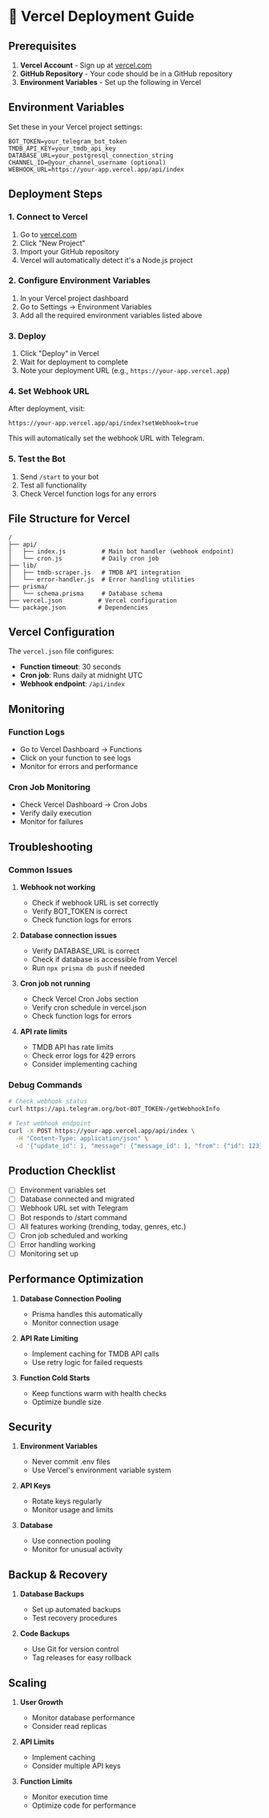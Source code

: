 # 🚀 Vercel Deployment Guide

## **Prerequisites**

1. **Vercel Account** - Sign up at [vercel.com](https://vercel.com)
2. **GitHub Repository** - Your code should be in a GitHub repository
3. **Environment Variables** - Set up the following in Vercel

## **Environment Variables**

Set these in your Vercel project settings:

```
BOT_TOKEN=your_telegram_bot_token
TMDB_API_KEY=your_tmdb_api_key
DATABASE_URL=your_postgresql_connection_string
CHANNEL_ID=@your_channel_username (optional)
WEBHOOK_URL=https://your-app.vercel.app/api/index
```

## **Deployment Steps**

### **1. Connect to Vercel**
1. Go to [vercel.com](https://vercel.com)
2. Click "New Project"
3. Import your GitHub repository
4. Vercel will automatically detect it's a Node.js project

### **2. Configure Environment Variables**
1. In your Vercel project dashboard
2. Go to Settings → Environment Variables
3. Add all the required environment variables listed above

### **3. Deploy**
1. Click "Deploy" in Vercel
2. Wait for deployment to complete
3. Note your deployment URL (e.g., `https://your-app.vercel.app`)

### **4. Set Webhook URL**
After deployment, visit:
```
https://your-app.vercel.app/api/index?setWebhook=true
```

This will automatically set the webhook URL with Telegram.

### **5. Test the Bot**
1. Send `/start` to your bot
2. Test all functionality
3. Check Vercel function logs for any errors

## **File Structure for Vercel**

```
/
├── api/
│   ├── index.js          # Main bot handler (webhook endpoint)
│   └── cron.js           # Daily cron job
├── lib/
│   ├── tmdb-scraper.js   # TMDB API integration
│   └── error-handler.js  # Error handling utilities
├── prisma/
│   └── schema.prisma     # Database schema
├── vercel.json          # Vercel configuration
└── package.json         # Dependencies
```

## **Vercel Configuration**

The `vercel.json` file configures:
- **Function timeout**: 30 seconds
- **Cron job**: Runs daily at midnight UTC
- **Webhook endpoint**: `/api/index`

## **Monitoring**

### **Function Logs**
- Go to Vercel Dashboard → Functions
- Click on your function to see logs
- Monitor for errors and performance

### **Cron Job Monitoring**
- Check Vercel Dashboard → Cron Jobs
- Verify daily execution
- Monitor for failures

## **Troubleshooting**

### **Common Issues**

1. **Webhook not working**
   - Check if webhook URL is set correctly
   - Verify BOT_TOKEN is correct
   - Check function logs for errors

2. **Database connection issues**
   - Verify DATABASE_URL is correct
   - Check if database is accessible from Vercel
   - Run `npx prisma db push` if needed

3. **Cron job not running**
   - Check Vercel Cron Jobs section
   - Verify cron schedule in vercel.json
   - Check function logs for errors

4. **API rate limits**
   - TMDB API has rate limits
   - Check error logs for 429 errors
   - Consider implementing caching

### **Debug Commands**

```bash
# Check webhook status
curl https://api.telegram.org/bot<BOT_TOKEN>/getWebhookInfo

# Test webhook endpoint
curl -X POST https://your-app.vercel.app/api/index \
  -H "Content-Type: application/json" \
  -d '{"update_id": 1, "message": {"message_id": 1, "from": {"id": 123}, "chat": {"id": 123}, "text": "/start"}}'
```

## **Production Checklist**

- [ ] Environment variables set
- [ ] Database connected and migrated
- [ ] Webhook URL set with Telegram
- [ ] Bot responds to /start command
- [ ] All features working (trending, today, genres, etc.)
- [ ] Cron job scheduled and working
- [ ] Error handling working
- [ ] Monitoring set up

## **Performance Optimization**

1. **Database Connection Pooling**
   - Prisma handles this automatically
   - Monitor connection usage

2. **API Rate Limiting**
   - Implement caching for TMDB API calls
   - Use retry logic for failed requests

3. **Function Cold Starts**
   - Keep functions warm with health checks
   - Optimize bundle size

## **Security**

1. **Environment Variables**
   - Never commit .env files
   - Use Vercel's environment variable system

2. **API Keys**
   - Rotate keys regularly
   - Monitor usage and limits

3. **Database**
   - Use connection pooling
   - Monitor for unusual activity

## **Backup & Recovery**

1. **Database Backups**
   - Set up automated backups
   - Test recovery procedures

2. **Code Backups**
   - Use Git for version control
   - Tag releases for easy rollback

## **Scaling**

1. **User Growth**
   - Monitor database performance
   - Consider read replicas

2. **API Limits**
   - Implement caching
   - Consider multiple API keys

3. **Function Limits**
   - Monitor execution time
   - Optimize code for performance
